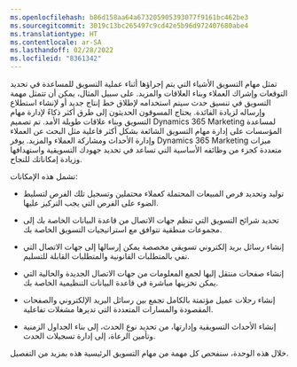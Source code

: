 ```yaml
---
ms.openlocfilehash: b86d158aa64a673205905393077f9161bc462be3
ms.sourcegitcommit: 3019c13bc265497c9cd42e5b96d972407680abe4
ms.translationtype: HT
ms.contentlocale: ar-SA
ms.lasthandoff: 02/28/2022
ms.locfileid: "8361342"
---
```

تمثل مهام التسويق الأشياء التي يتم إجراؤها أثناء عملية التسويق للمساعدة في تحديد التوقعات وإشراك العملاء وبناء العلاقات والمزيد. على سبيل المثال، يمكن أن تتمثل مهمة التسويق في تنسيق حدث سيتم استخدامه لإطلاق خط إنتاج جديد أو لإنشاء استطلاع وإرساله لزيادة الفائدة. يحتاج المسوقون الحديثون إلى طرق أكثر ذكاءً لإدارة مهام التسويق وبناء علاقات طويلة الأمد. تم تصميم Dynamics 365 Marketing لمساعدة المؤسسات على إدارة مهام التسويق الشائعة بشكل أكثر فاعلية مثل البحث عن العملاء وإدارة الأحداث ومشاركة العملاء والمزيد. يوفر Dynamics 365 Marketing ميزات متعددة كجزء من وظائفه الأساسية التي تساعد في تحديد جهودك التسويقية واستهدافها وزيادة إمكاناتك للنجاح. 

تشمل هذه الإمكانات:

- توليد وتحديد فرص المبيعات المحتملة كعملاء محتملين وتسجيل تلك الفرص لتسليط الضوء على الفرص التي يجب التركيز عليها. 

- تحديد شرائح التسويق التي تنظم جهات الاتصال من قاعدة البيانات الخاصة بك إلى مجموعات منطقية تتوافق مع استراتيجيات التسويق الخاصة بك.

- إنشاء رسائل بريد إلكتروني تسويقي مخصصة يمكن إرسالها إلى جهات الاتصال التي تفي بالمتطلبات القانونية والمتطلبات القابلة للتسليم.

- إنشاء صفحات منتقل إليها لجمع المعلومات من جهات الاتصال الجديدة والحالية التي يمكن تخزينها مباشرة في قاعدة البيانات التنظيمية الخاصة بك.

- إنشاء رحلات عميل مؤتمتة بالكامل تجمع بين رسائل البريد الإلكتروني والصفحات المقصودة والمسارات المتعددة التي تديرها مشغلات تفاعلية.

- إنشاء الأحداث التسويقية وإدارتها، من تحديد نوع الحدث، إلى بناء الجداول الزمنية وتأمين الرعاة، إلى إدارة تسجيلات الحدث. 

خلال هذه الوحدة، سنفحص كل مهمة من مهام التسويق الرئيسية هذه بمزيد من التفصيل. 
